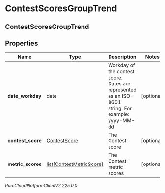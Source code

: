 # ContestScoresGroupTrend

## ContestScoresGroupTrend

## Properties

|Name | Type | Description | Notes|
|------------ | ------------- | ------------- | -------------|
| **date_workday** | date | Workday of the contest score. Dates are represented as an ISO-8601 string. For example: yyyy-MM-dd | [optional] |
| **contest_score** | [ContestScore](ContestScore) | The Contest score | [optional] |
| **metric_scores** | [list[ContestMetricScore]](ContestMetricScore) | The Contest metric scores | [optional] |



_PureCloudPlatformClientV2 225.0.0_
